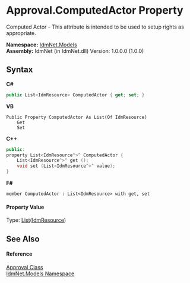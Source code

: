 # Approval.ComputedActor Property 
 

Computed Actor - This attribute is intended to be used to setup rights as appropriate.

**Namespace:**&nbsp;<a href="N_IdmNet_Models">IdmNet.Models</a><br />**Assembly:**&nbsp;IdmNet (in IdmNet.dll) Version: 1.0.0.0 (1.0.0)

## Syntax

**C#**<br />
``` C#
public List<IdmResource> ComputedActor { get; set; }
```

**VB**<br />
``` VB
Public Property ComputedActor As List(Of IdmResource)
	Get
	Set
```

**C++**<br />
``` C++
public:
property List<IdmResource^>^ ComputedActor {
	List<IdmResource^>^ get ();
	void set (List<IdmResource^>^ value);
}
```

**F#**<br />
``` F#
member ComputedActor : List<IdmResource> with get, set

```


#### Property Value
Type: <a href="http://msdn2.microsoft.com/en-us/library/6sh2ey19" target="_blank">List</a>(<a href="T_IdmNet_Models_IdmResource">IdmResource</a>)

## See Also


#### Reference
<a href="T_IdmNet_Models_Approval">Approval Class</a><br /><a href="N_IdmNet_Models">IdmNet.Models Namespace</a><br />